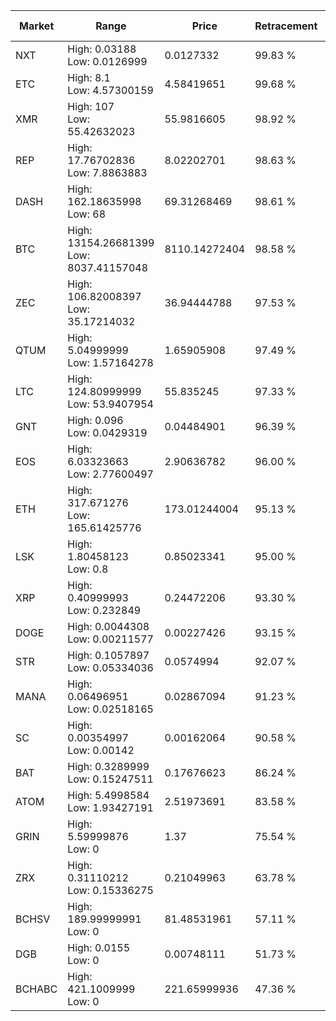 | Market | Range | Price| Retracement | Doubles to 50% |
| --- | --- | --- | --- | --- |
| NXT | High: 0.03188<br />Low: 0.0126999 | 0.0127332 | 99.83 % | 1.75 |
| ETC | High: 8.1<br />Low: 4.57300159 | 4.58419651 | 99.68 % | 1.38 |
| XMR | High: 107<br />Low: 55.42632023 | 55.9816605 | 98.92 % | 1.45 |
| REP | High: 17.76702836<br />Low: 7.8863883 | 8.02202701 | 98.63 % | 1.60 |
| DASH | High: 162.18635998<br />Low: 68 | 69.31268469 | 98.61 % | 1.66 |
| BTC | High: 13154.26681399<br />Low: 8037.41157048 | 8110.14272404 | 98.58 % | 1.31 |
| ZEC | High: 106.82008397<br />Low: 35.17214032 | 36.94444788 | 97.53 % | 1.92 |
| QTUM | High: 5.04999999<br />Low: 1.57164278 | 1.65905908 | 97.49 % | 2.00 |
| LTC | High: 124.80999999<br />Low: 53.9407954 | 55.835245 | 97.33 % | 1.60 |
| GNT | High: 0.096<br />Low: 0.0429319 | 0.04484901 | 96.39 % | 1.55 |
| EOS | High: 6.03323663<br />Low: 2.77600497 | 2.90636782 | 96.00 % | 1.52 |
| ETH | High: 317.671276<br />Low: 165.61425776 | 173.01244004 | 95.13 % | 1.40 |
| LSK | High: 1.80458123<br />Low: 0.8 | 0.85023341 | 95.00 % | 1.53 |
| XRP | High: 0.40999993<br />Low: 0.232849 | 0.24472206 | 93.30 % | 1.31 |
| DOGE | High: 0.0044308<br />Low: 0.00211577 | 0.00227426 | 93.15 % | 1.44 |
| STR | High: 0.1057897<br />Low: 0.05334036 | 0.0574994 | 92.07 % | 1.38 |
| MANA | High: 0.06496951<br />Low: 0.02518165 | 0.02867094 | 91.23 % | 1.57 |
| SC | High: 0.00354997<br />Low: 0.00142 | 0.00162064 | 90.58 % | 1.53 |
| BAT | High: 0.3289999<br />Low: 0.15247511 | 0.17676623 | 86.24 % | 1.36 |
| ATOM | High: 5.4998584<br />Low: 1.93427191 | 2.51973691 | 83.58 % | 1.48 |
| GRIN | High: 5.59999876<br />Low: 0 | 1.37 | 75.54 % | 2.04 |
| ZRX | High: 0.31110212<br />Low: 0.15336275 | 0.21049963 | 63.78 % | 1.10 |
| BCHSV | High: 189.99999991<br />Low: 0 | 81.48531961 | 57.11 % | 1.17 |
| DGB | High: 0.0155<br />Low: 0 | 0.00748111 | 51.73 % | 1.04 |
| BCHABC | High: 421.1009999<br />Low: 0 | 221.65999936 | 47.36 % | 0.00 |
